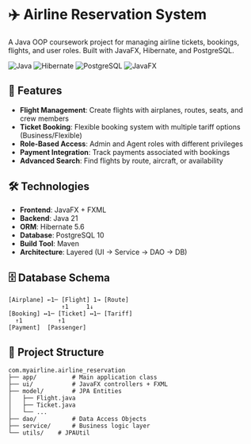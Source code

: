 # ✈️ Airline Reservation System

A Java OOP coursework project for managing airline tickets, bookings, flights, and user roles. Built with JavaFX, Hibernate, and PostgreSQL.

![Java](https://img.shields.io/badge/Java-21-red)
![Hibernate](https://img.shields.io/badge/Hibernate-5.6.15.Final-green)
![PostgreSQL](https://img.shields.io/badge/PostgreSQL-10-blue)
![JavaFX](https://img.shields.io/badge/JavaFX-19-orange)

## 🌟 Features
- **Flight Management**: Create flights with airplanes, routes, seats, and crew members
- **Ticket Booking**: Flexible booking system with multiple tariff options (Business/Flexible)
- **Role-Based Access**: Admin and Agent roles with different privileges
- **Payment Integration**: Track payments associated with bookings
- **Advanced Search**: Find flights by route, aircraft, or availability

## 🛠️ Technologies
- **Frontend**: JavaFX + FXML
- **Backend**: Java 21
- **ORM**: Hibernate 5.6
- **Database**: PostgreSQL 10
- **Build Tool**: Maven
- **Architecture**: Layered (UI → Service → DAO → DB)

## 🗄️ Database Schema
```plaintext
[Airplane] ←1─ [Flight] 1→ [Route]
               ↑1     1↓
[Booking] ↔1─ [Ticket] ↔1─ [Tariff]
  ↑1          ↑1
[Payment]  [Passenger]
```
## 📁 Project Structure

```plaintext
com.myairline.airline_reservation
├── app/          # Main application class
├── ui/           # JavaFX controllers + FXML
├── model/        # JPA Entities
│   ├── Flight.java
│   ├── Ticket.java
│   └── ... 
├── dao/          # Data Access Objects
├── service/      # Business logic layer
└── utils/    # JPAUtil
